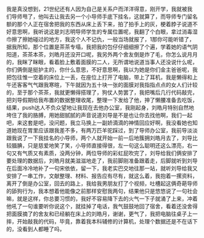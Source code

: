 我是真没想到，21世纪还有人因为自己是关系户而洋洋得意，刚开学，我就被我们导师甩了，他叫去让我去另一个小导师手底下挂名，这就算了，而导师专门留名额的那个人正在宿舍把我的东西从床上丢下来，拍了拍手上的灰，梗着脖子说道不好意思啊，我听说这是刘志明导师学生的专属位置呢，我翻了个白眼，拿过消毒湿巾擦了擦她碰过的地方，我这个人不记仇，一般当场就报了，1那你可能听错了，据我所知，那个位置是茶茶专塌，我把我的包仔仔细细擦了个遍，学着她的语气阴阳道，茶茶本茶，刘皓月还没开口呢，我另外两个舍友倒是炸了毛，你怎么说月月的，我眯了眯眼，看着脸上敷着面膜的二人，无所谓地说道当事人还没说什么呢，你们俩倒是挺护主的，你什么意思，不好意思啊，我以为她是你们金主爸爸呢，我把包往惟一空着的床位上一丢，在座位上打开了电脑，带上了耳机，我是懒得和上午还客客气气跟我寒暄，下午就因为五十块一张的面膜对我指指点点的女人们计较的，至于那个茶茶，我就更懒得搭理了，狗仗人势罢了，我把嘴后几行代码敲完，把刘导假期给我布置的数据整理收尾，整理一下发给了他，抻了懒腰准备去吃饭，结果，push达人不负众望地让我现在去他办公室，我刚起身，刘皓月特别自然地垮住了我的胳膊，用她甜腻腻的声音说道刘导是不是也让你去找他啊，我们一起吧，来这套是吧，没问题，我立马换上一副娇滴滴的神情回应好啊，我没看她也知道她现在胃里应该跟我差不多，有两万匹羊驼踩过，到了导师办公室，我前导淡淡跟我说了一下我挂名的小导师，两个人就开始一前一后地簇拥刘皓月去了，刘导比较腼腆，只是慈爱地笑了笑，小导师直接得很，左一句这么聪明还这么漂亮，右一句又有气质又有素质，没两分钟，两位导师的彩虹屁吹完了，刘导给我们俩安排了要处理的数据后，刘皓月就美滋滋地走了，我前脚刚准备跟着走，后脚就听到刘导在后面冷冷地补了一句宋依依，留一下，我老实巴交地往那一站，就听刘导给我又安排了一串工作，文献整理、材料、报告应有尽有，就这么着，我抱着一摞资料，离开了倒是办公室，回去的路上，我给我男朋友打了个视频，吐槽起这俩奇葩导师的舔狗行为，我本想着他能像之前那样安慰我两句，结果他只是悠悠说了一句社会嘛，就是这样，你总要习惯的，我好不容易降下去的火气一下子就涌了上来，冲着他吼了一句谁要听你说这个，就挂掉了电话，我气鼓鼓地回了宿舍，看着还没舍得把面膜摘了的舍友和已经躺在床上的刘皓月，谢谢，更气了，我把电脑往桌子上一摔，开始敲我的代码，毕竟，靠着我本科辅修的计算机，处理个数据还是不在话下的，没看到人都睡了吗，